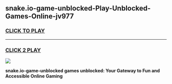 
## snake.io-game-unblocked-Play-Unblocked-Games-Online-jv977
<h3>
<a href="https://premium76.site?title=snake.io-game-unblocked&ref=24A">CLICK TO PLAY</a></h3>
<hr>

<h3>
<a href="https://premium76.site?title=snake.io-game-unblocked&ref=24A">CLICK 2 PLAY</a>
  
</h3>

<a href="https://premium76.site?title=snake.io-game-unblocked&ref=24A"><img src="https://clearcache.store/games.png"></a>


**snake.io-game-unblocked games unblocked: Your Gateway to Fun and Accessible Online Gaming**
